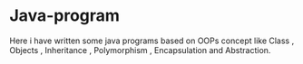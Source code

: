 # Java-program
Here i have written some java programs  based on OOPs concept like  Class , Objects , Inheritance , Polymorphism , Encapsulation  and Abstraction.  
